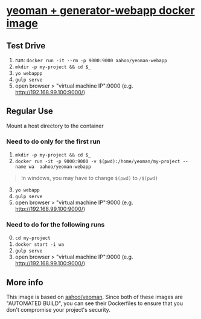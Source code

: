 # [yeoman + generator-webapp docker image](https://hub.docker.com/r/aahoo/yeoman-webapp/)

## Test Drive
1. run: `docker run -it --rm -p 9000:9000 aahoo/yeoman-webapp`
2. `mkdir -p my-project && cd $_`
3. `yo webappp`
4. `gulp serve`
5. open browser > "virtual machine IP":9000 (e.g. http://192.168.99.100:9000/)

## Regular Use
Mount a host directory to the container

### Need to do only for the first run
1. `mkdir -p my-project && cd $_`
2. `docker run -it -p 9000:9000 -v $(pwd):/home/yeoman/my-project --name wa  aahoo/yeoman-webapp`

> In windows, you may have to change `$(pwd)` to `/$(pwd)`

3. `yo webapp`
4. `gulp serve`
5. open browser > "virtual machine IP":9000 (e.g. http://192.168.99.100:9000/)

### Need to do for the following runs
0. `cd my-project`
1. `docker start -i wa`
2. `gulp serve`
3. open browser > "virtual machine IP":9000 (e.g. http://192.168.99.100:9000/)

## More info
This image is based on [aahoo/yeoman](https://hub.docker.com/r/aahoo/yeoman/). Since both of these images are "AUTOMATED BUILD", you can see their Dockerfiles to ensure that you don't compromise your project's security.
